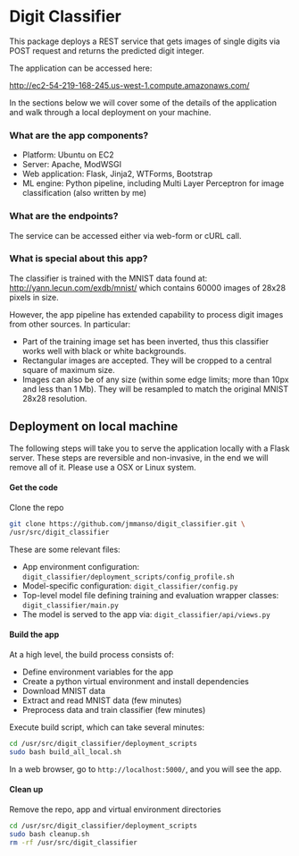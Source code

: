 # Digit Classifier

This package deploys a REST service that gets images of single digits via POST request and returns the predicted digit integer.

The application can be accessed here:

http://ec2-54-219-168-245.us-west-1.compute.amazonaws.com/

In the sections below we will cover some of the details of the application and walk through a local deployment on your machine.


### What are the app components?
* Platform: Ubuntu on EC2
* Server: Apache, ModWSGI
* Web application: Flask, Jinja2, WTForms, Bootstrap
* ML engine: Python pipeline, including Multi Layer Perceptron for image classification (also written by me)  

### What are the endpoints?
The service can be accessed either via web-form or cURL call.

### What is special about this app?

The classifier is trained with the MNIST data found at:
http://yann.lecun.com/exdb/mnist/
which contains 60000 images of 28x28 pixels in size.

However, the app pipeline has extended capability to process digit images from other sources. In particular:
* Part of the training image set has been inverted, thus this classifier works well with black or white backgrounds.
* Rectangular images are accepted. They will be cropped to a central square of maximum size.
* Images can also be of any size (within some edge limits; more than 10px and less than 1 Mb). They will be resampled to match the original MNIST 28x28 resolution.

## Deployment on local machine

The following steps will take you to serve the application locally with a Flask server. These steps are reversible and non-invasive, in the end we will remove all of it.
Please use a OSX or Linux system.

#### Get the code
Clone the repo
```bash
git clone https://github.com/jmmanso/digit_classifier.git \
/usr/src/digit_classifier
```

These are some relevant files:
* App environment configuration: `digit_classifier/deployment_scripts/config_profile.sh`
* Model-specific configuration: `digit_classifier/config.py`
* Top-level model file defining training and evaluation wrapper classes: `digit_classifier/main.py`
* The model is served to the app via: `digit_classifier/api/views.py`

#### Build the app

At a high level, the build process consists of:
* Define environment variables for the app
* Create a python virtual environment and install dependencies
* Download MNIST data
* Extract and read MNIST data (few minutes)
* Preprocess data and train classifier (few minutes)

Execute build script, which can take several minutes:

```bash
cd /usr/src/digit_classifier/deployment_scripts
sudo bash build_all_local.sh
```

In a web browser, go to `http://localhost:5000/`, and you will see the app.

#### Clean up

Remove the repo, app and virtual environment directories
```bash
cd /usr/src/digit_classifier/deployment_scripts
sudo bash cleanup.sh
rm -rf /usr/src/digit_classifier
```
